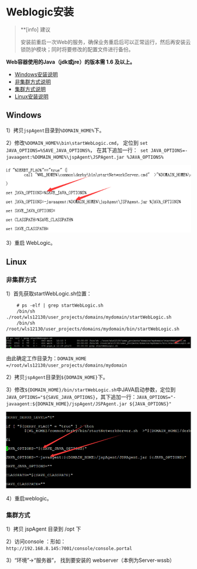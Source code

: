 # Weblogic安装
>**[info] 建议
>
>安装前重启一次Web的服务，确保业务重启后可以正常运行，然后再安装云锁防护模块；同时将要修改的配置文件进行备份。

**Web容器使用的Java（jdk或jre）的版本需 1.6 及以上。**

- [Windows安装说明](#windows)
 - [非集群方式说明](#非集群方式)
 - [集群方式说明](#集群方式)
- [Linux安装说明](#linux)

## Windows

1）拷贝`jspAgent`目录到`%DOMAIN_HOME%`下。

2）修改`%DOMAIN_HOME%\bin\startWebLogic.cmd`， 定位到
`set JAVA_OPTIONS=%SAVE_JAVA_OPTIONS%`， 在其下追加一行：`
set JAVA_OPTIONS=-javaagent:%DOMAIN_HOME%\jspAgent\JSPAgent.jar %JAVA_OPTIONS%`

![](/assets/WeblogicW.png)

3）重启 WebLogic。

## Linux

### 非集群方式

1）首先获取startWebLogic.sh位置：
```
    # ps -elf | grep startWebLogic.sh
    /bin/sh ./root/wls12130/user_projects/domains/mydomain/startWebLogic.sh
    /bin/sh /root/wls12130/user_projects/domains/mydomain/bin/startWebLogic.sh
```
![](/assets/WeblogicL01.png)

由此确定工作目录为：`DOMAIN_HOME =/root/wls12130/user_projects/domains/mydomain`

2）拷贝`jspAgent`目录到`${DOMAIN_HOME}`下。

3）修改`${DOMAIN_HOME}/bin/startWebLogic.sh`中JAVA启动参数，定位到 `JAVA_OPTIONS="${SAVE_JAVA_OPTIONS}`，其下追加一行：`JAVA_OPTIONS="-javaagent:${DOMAIN_HOME}/jspAgent/JSPAgent.jar ${JAVA_OPTIONS}"`

![](/assets/WeblogicL02.png)

4）重启weblogic。

### 集群方式

1）拷贝 jspAgent 目录到 /opt 下

2）访问console ：形如：
`http://192.168.8.145:7001/console/console.portal`

3）“环境”->“服务器”， 找到要安装的 webserver（本例为Server-wssb）


